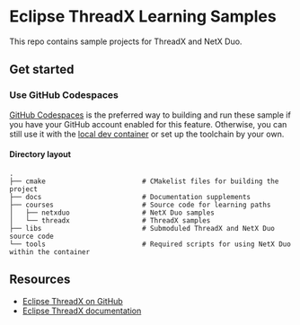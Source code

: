 # Eclipse ThreadX Learning Samples

This repo contains sample projects for ThreadX and NetX Duo. 

## Get started

### Use GitHub Codespaces

[GitHub Codespaces](https://github.com/features/codespaces) is the preferred way to building and run these sample if you have your GitHub account enabled for this feature. Otherwise, you can still use it with the [local dev container](https://code.visualstudio.com/docs/remote/containers) or set up the toolchain by your own.

#### Directory layout

    .
    ├── cmake                        # CMakelist files for building the project
    ├── docs                         # Documentation supplements
    ├── courses                      # Source code for learning paths
    │   ├── netxduo                  # NetX Duo samples
    │   └── threadx                  # ThreadX samples
    ├── libs                         # Submoduled ThreadX and NetX Duo source code
    └── tools                        # Required scripts for using NetX Duo within the container

## Resources

- [Eclipse ThreadX on GitHub](https://github.com/eclipse-threadx)
- [Eclipse ThreadX documentation](https://github.com/eclipse-threadx/rtos-docs/)

